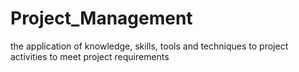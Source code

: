 # Project_Management
the application of knowledge, skills, tools and techniques to project activities to meet project requirements 
